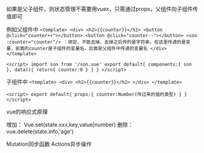 如果是父子组件，则状态管理不需要用vuex，只需通过props，父组件向子组件传值即可


例如父组件中
`<template>
    <div>
        <h2>{{counter}}</h2>
        <button @click="counter++"></button>
        <button @click="counter--"></button>
        <son :counter="counter"/> ：绑定，不能去掉，去掉之后传的是字符串，在这里传递的是变量，前面的counter是子组件的变量名，后面是父组件中传递的变量名
    </div>
</template>`

`<script>
import son from '/son.vue'
export default{
    components:{
        son
    },
    data(){
        return{
            counter:0
        }
    }
}
</script>`

子组件中
`<template>
    <div>
        <h2>{{counter}}</h2>
    </div>
</template>`

`<script>
export default{
    props:{
        counter:Number(传过来的值的类型)
    }
}
</script>`




vue的响应式原理

增加：
Vue.set(state.xxx,key,value|number)
删除：
vue.delete(state.info,'age')

Mutation同步函数
Actions异步操作